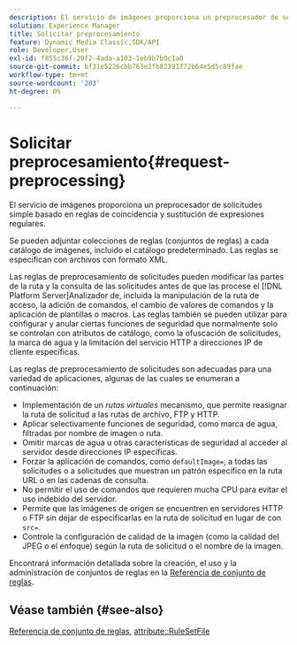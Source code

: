 ```yaml
---
description: El servicio de imágenes proporciona un preprocesador de solicitudes simple basado en reglas de coincidencia y sustitución de expresiones regulares.
solution: Experience Manager
title: Solicitar preprocesamiento
feature: Dynamic Media Classic,SDK/API
role: Developer,User
exl-id: f855c36f-29f2-4ada-a103-1eb9b7b0c1a0
source-git-commit: bf31e5226cbb763e2fb82391772b64e5d5c89fae
workflow-type: tm+mt
source-wordcount: '283'
ht-degree: 0%

---
```


# Solicitar preprocesamiento{#request-preprocessing}

El servicio de imágenes proporciona un preprocesador de solicitudes simple basado en reglas de coincidencia y sustitución de expresiones regulares.

Se pueden adjuntar colecciones de reglas (conjuntos de reglas) a cada catálogo de imágenes, incluido el catálogo predeterminado. Las reglas se especifican con archivos con formato XML.

Las reglas de preprocesamiento de solicitudes pueden modificar las partes de la ruta y la consulta de las solicitudes antes de que las procese el [!DNL Platform Server]Analizador de, incluida la manipulación de la ruta de acceso, la adición de comandos, el cambio de valores de comandos y la aplicación de plantillas o macros. Las reglas también se pueden utilizar para configurar y anular ciertas funciones de seguridad que normalmente solo se controlan con atributos de catálogo, como la ofuscación de solicitudes, la marca de agua y la limitación del servicio HTTP a direcciones IP de cliente específicas.

Las reglas de preprocesamiento de solicitudes son adecuadas para una variedad de aplicaciones, algunas de las cuales se enumeran a continuación:

* Implementación de un *rutas virtuales* mecanismo, que permite reasignar la ruta de solicitud a las rutas de archivo, FTP y HTTP.
* Aplicar selectivamente funciones de seguridad, como marca de agua, filtradas por nombre de imagen o ruta.
* Omitir marcas de agua u otras características de seguridad al acceder al servidor desde direcciones IP específicas.
* Forzar la aplicación de comandos, como `defaultImage=`, a todas las solicitudes o a solicitudes que muestran un patrón específico en la ruta URL o en las cadenas de consulta.
* No permitir el uso de comandos que requieren mucha CPU para evitar el uso indebido del servidor.
* Permite que las imágenes de origen se encuentren en servidores HTTP o FTP sin dejar de especificarlas en la ruta de solicitud en lugar de con `src=`.
* Controle la configuración de calidad de la imagen (como la calidad del JPEG o el enfoque) según la ruta de solicitud o el nombre de la imagen.

Encontrará información detallada sobre la creación, el uso y la administración de conjuntos de reglas en la [Referencia de conjunto de reglas](../../../../../is-api/image-catalog/image-serving-api-ref/c-image-catalog-reference/c-rule-set-reference/c-rule-set-reference.md#concept-3e5058cf3507470b82cac638df23ea8e).

## Véase también {#see-also}

[Referencia de conjunto de reglas](../../../../../is-api/image-catalog/image-serving-api-ref/c-image-catalog-reference/c-rule-set-reference/c-rule-set-reference.md#concept-3e5058cf3507470b82cac638df23ea8e), [attribute::RuleSetFile](../../../../../is-api/image-catalog/image-serving-api-ref/c-image-catalog-reference/c-overview/c-file-formats/r-rule-set-files.md#reference-3e54cb5f4d74411a84889fed056ac093)
